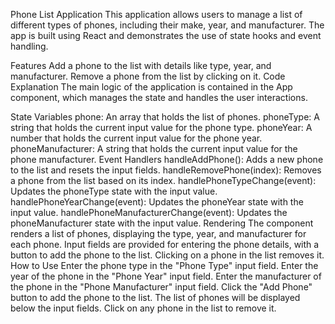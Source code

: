 Phone List Application
This application allows users to manage a list of different types of phones, including their make, year, and manufacturer. The app is built using React and demonstrates the use of state hooks and event handling.

Features
Add a phone to the list with details like type, year, and manufacturer.
Remove a phone from the list by clicking on it.
Code Explanation
The main logic of the application is contained in the App component, which manages the state and handles the user interactions.

State Variables
phone: An array that holds the list of phones.
phoneType: A string that holds the current input value for the phone type.
phoneYear: A number that holds the current input value for the phone year.
phoneManufacturer: A string that holds the current input value for the phone manufacturer.
Event Handlers
handleAddPhone(): Adds a new phone to the list and resets the input fields.
handleRemovePhone(index): Removes a phone from the list based on its index.
handlePhoneTypeChange(event): Updates the phoneType state with the input value.
handlePhoneYearChange(event): Updates the phoneYear state with the input value.
handlePhoneManufacturerChange(event): Updates the phoneManufacturer state with the input value.
Rendering
The component renders a list of phones, displaying the type, year, and manufacturer for each phone.
Input fields are provided for entering the phone details, with a button to add the phone to the list.
Clicking on a phone in the list removes it.
How to Use
Enter the phone type in the "Phone Type" input field.
Enter the year of the phone in the "Phone Year" input field.
Enter the manufacturer of the phone in the "Phone Manufacturer" input field.
Click the "Add Phone" button to add the phone to the list.
The list of phones will be displayed below the input fields. Click on any phone in the list to remove it.

